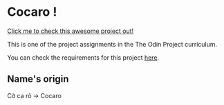 # Cocaro !

[Click me to check this awesome project out!](https://huangphoux.github.io/odin_cocaro/)

This is one of the project assignments in the The Odin Project curriculum.

You can check the requirements for this project [here](https://github.com/Huangphoux/odin_cocaro).

## Name's origin

Cờ ca rô → Cocaro
